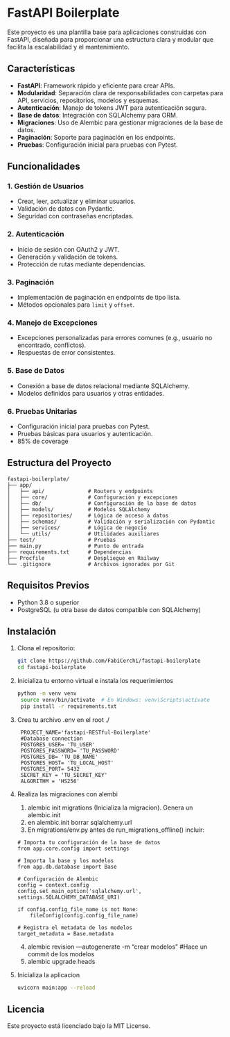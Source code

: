 # FastAPI Boilerplate

Este proyecto es una plantilla base para aplicaciones construidas con FastAPI, diseñada para proporcionar una estructura clara y modular que facilita la escalabilidad y el mantenimiento.

## Características

- **FastAPI**: Framework rápido y eficiente para crear APIs.
- **Modularidad**: Separación clara de responsabilidades con carpetas para API, servicios, repositorios, modelos y esquemas.
- **Autenticación**: Manejo de tokens JWT para autenticación segura.
- **Base de datos**: Integración con SQLAlchemy para ORM.
- **Migraciones**: Uso de Alembic para gestionar migraciones de la base de datos.
- **Paginación**: Soporte para paginación en los endpoints.
- **Pruebas**: Configuración inicial para pruebas con Pytest.

## Funcionalidades

### 1. Gestión de Usuarios
- Crear, leer, actualizar y eliminar usuarios.
- Validación de datos con Pydantic.
- Seguridad con contraseñas encriptadas.

### 2. Autenticación
- Inicio de sesión con OAuth2 y JWT.
- Generación y validación de tokens.
- Protección de rutas mediante dependencias.

### 3. Paginación
- Implementación de paginación en endpoints de tipo lista.
- Métodos opcionales para `limit` y `offset`.

### 4. Manejo de Excepciones
- Excepciones personalizadas para errores comunes (e.g., usuario no encontrado, conflictos).
- Respuestas de error consistentes.

### 5. Base de Datos
- Conexión a base de datos relacional mediante SQLAlchemy.
- Modelos definidos para usuarios y otras entidades.

### 6. Pruebas Unitarias
- Configuración inicial para pruebas con Pytest.
- Pruebas básicas para usuarios y autenticación.
- 85% de coverage

## Estructura del Proyecto

```plaintext
fastapi-boilerplate/
├── app/
│   ├── api/              # Routers y endpoints
│   ├── core/             # Configuración y excepciones
│   ├── db/               # Configuración de la base de datos
│   ├── models/           # Modelos SQLAlchemy
│   ├── repositories/     # Lógica de acceso a datos
│   ├── schemas/          # Validación y serialización con Pydantic
│   ├── services/         # Lógica de negocio
│   └── utils/            # Utilidades auxiliares
├── test/                 # Pruebas
├── main.py               # Punto de entrada
├── requirements.txt      # Dependencias
├── Procfile              # Despliegue en Railway
└── .gitignore            # Archivos ignorados por Git
```

## Requisitos Previos

- Python 3.8 o superior
- PostgreSQL (u otra base de datos compatible con SQLAlchemy)

## Instalación

1. Clona el repositorio:
   ```bash
   git clone https://github.com/FabiCerchi/fastapi-boilerplate
   cd fastapi-boilerplate
   ```
2. Inicializa tu entorno virtual e instala los requerimientos
   ```bash
   python -m venv venv
    source venv/bin/activate  # En Windows: venv\Scripts\activate
    pip install -r requirements.txt
   ```
2. Crea tu archivo .env en el root ./
   ```plaintext
    PROJECT_NAME='fastapi-RESTful-Boilerplate'
    #Database connection
    POSTGRES_USER= 'TU_USER'
    POSTGRES_PASSWORD= 'TU_PASSWORD'
    POSTGRES_DB= 'TU_DB_NAME'
    POSTGRES_HOST= 'TU_LOCAL_HOST'
    POSTGRES_PORT= 5432
    SECRET_KEY = 'TU_SECRET_KEY'
    ALGORITHM = 'HS256'
   ```
3. Realiza las migraciones con alembi
    1. alembic init migrations (Inicializa la migracion). Genera un alembic.init
    2. en alembic.init borrar sqlalchemy.url
    3. En migrations/env.py antes de run_migrations_offline() incluir:
       
    ```plaintext
    # Importa tu configuración de la base de datos
    from app.core.config import settings
    
    # Importa la base y los modelos
    from app.db.database import Base
    
    # Configuración de Alembic
    config = context.config
    config.set_main_option('sqlalchemy.url', settings.SQLALCHEMY_DATABASE_URI)
    
    if config.config_file_name is not None:
        fileConfig(config.config_file_name)
    
    # Registra el metadata de los modelos
    target_metadata = Base.metadata
    ```
    
    4. alembic revision —autogenerate -m “crear modelos” #Hace un commit de los modelos
    5. alembic upgrade heads
  
4. Inicializa la aplicacion
   ```bash
   uvicorn main:app --reload
   ```

## Licencia
Este proyecto está licenciado bajo la MIT License.





